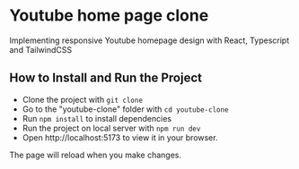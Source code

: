 # Youtube home page clone 

Implementing responsive Youtube homepage design with React, Typescript and TailwindCSS


## How to Install and Run the Project

- Clone the project with `git clone`
- Go to the "youtube-clone" folder with `cd youtube-clone`
- Run `npm install` to install dependencies
- Run the project on local server with `npm run dev`
- Open http://localhost:5173 to view it in your browser.


The page will reload when you make changes.